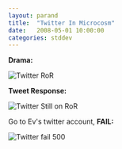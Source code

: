 ```yaml
---
layout: parand
title:  "Twitter In Microcosm"
date:   2008-05-01 10:00:00
categories: stddev
---
```

**Drama:**

![Twitter RoR](/web/20101222040529im_/http://farm3.static.flickr.com/2075/2458875400_c989167115_o.png)

**Tweet Response:**

![Twitter Still on RoR](/web/20101222040529im_/http://farm3.static.flickr.com/2069/2458046225_99a23ae1a9_o.png)

Go to Ev's twitter account, **FAIL:**

![Twitter fail 500](/web/20101222040529im_/http://farm4.static.flickr.com/3044/2458046953_d2795380d9_o.png)
